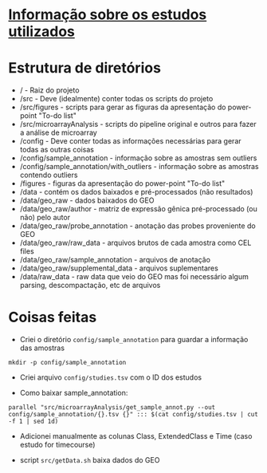 # [Informação sobre os estudos utilizados](StudyInfo.md)
# Estrutura de diretórios

- / - Raiz do projeto
- /src - Deve (idealmente) conter todas os scripts do projeto
- /src/figures - scripts para gerar as figuras da apresentação do power-point "To-do list"
- /src/microarrayAnalysis -  scripts do pipeline original e outros para fazer a análise de microarray
- /config - Deve conter todas as informações necessárias para gerar todas as outras coisas
- /config/sample_annotation - informação sobre as amostras sem outliers
- /config/sample_annotation/with_outliers - informação sobre as amostras contendo outliers
- /figures - figuras da apresentação do power-point "To-do list"
- /data - contém os dados baixados e pré-processados (não resultados)
- /data/geo_raw - dados baixados do GEO
- /data/geo_raw/author - matriz de expressão gênica pré-processado (ou não) pelo autor
- /data/geo_raw/probe_annotation - anotação das probes proveniente do GEO
- /data/geo_raw/raw_data - arquivos brutos de cada amostra como CEL files
- /data/geo_raw/sample_annotation - arquivos de anotação
- /data/geo_raw/supplemental_data - arquivos suplementares
- /data/raw_data - raw data que veio do GEO mas foi necessário algum parsing, descompactação, etc de arquivos

# Coisas feitas
- Criei o diretório `config/sample_annotation` para guardar a informação das amostras
``` 
mkdir -p config/sample_annotation
```

- Criei arquivo `config/studies.tsv` com o ID dos estudos

- Como baixar sample_annotation:
```
parallel "src/microarrayAnalysis/get_sample_annot.py --out config/sample_annotation/{}.tsv {}" ::: $(cat config/studies.tsv | cut -f 1 | sed 1d)
```

- Adicionei manualmente as colunas Class, ExtendedClass e Time (caso estudo for timecourse)

- script `src/getData.sh` baixa dados do GEO



